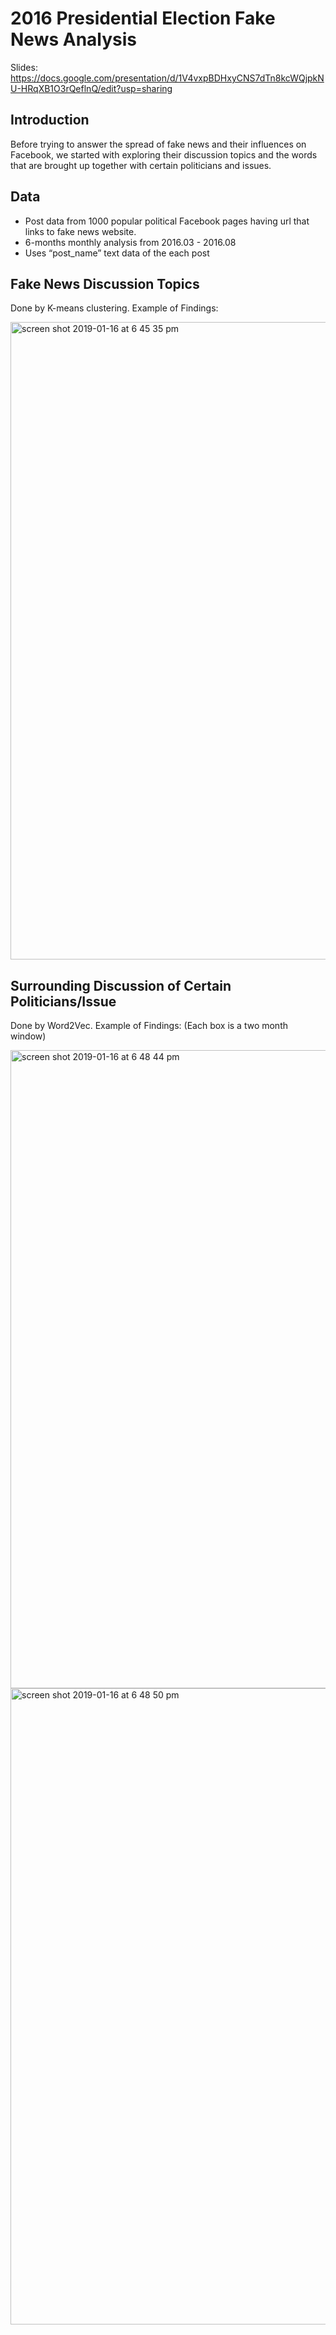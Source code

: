 # 2016 Presidential Election Fake News Analysis

Slides:
https://docs.google.com/presentation/d/1V4vxpBDHxyCNS7dTn8kcWQjpkNU-HRqXB1O3rQeflnQ/edit?usp=sharing 

## Introduction
Before trying to answer the spread of fake news and their influences on Facebook, we started with exploring their discussion topics and the words that are brought up together with certain politicians and issues.

## Data
* Post data from 1000 popular political Facebook pages having url that links to fake news website. 
* 6-months monthly analysis from 2016.03 - 2016.08
* Uses “post_name” text data of the each post

## Fake News Discussion Topics
Done by K-means clustering. 
Example of Findings:

<img width="1020" alt="screen shot 2019-01-16 at 6 45 35 pm" src="https://user-images.githubusercontent.com/31845611/51287954-a89fbe80-19bf-11e9-835a-7ba4b0a0e5cb.png"> 



## Surrounding Discussion of Certain Politicians/Issue
Done by Word2Vec.
Example of Findings:
(Each box is a two month window)

<img width="1021" alt="screen shot 2019-01-16 at 6 48 44 pm" src="https://user-images.githubusercontent.com/31845611/51287998-d4bb3f80-19bf-11e9-8a2a-8ffe079a1772.png">


<img width="1018" alt="screen shot 2019-01-16 at 6 48 50 pm" src="https://user-images.githubusercontent.com/31845611/51288016-e3095b80-19bf-11e9-8eee-e8abbd1564ce.png">
